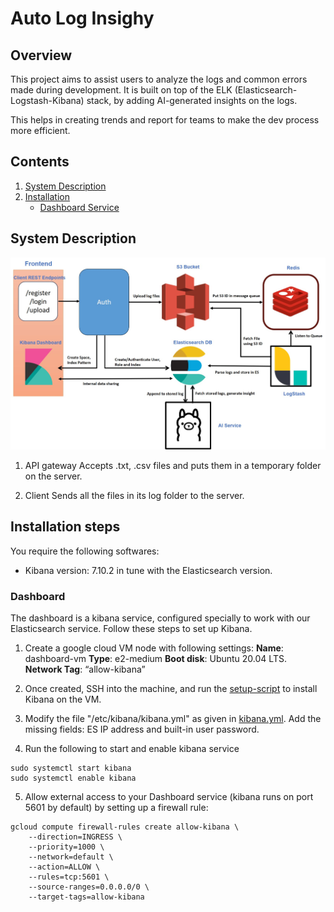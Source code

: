 # Auto Log Insighy

## Overview

This project aims to assist users to analyze the logs and common errors made during development. It is built on top of the ELK (Elasticsearch-Logstash-Kibana) stack, by adding AI-generated insights on the logs.

This helps in creating trends and report for teams to make the dev process more efficient.

## Contents

1. [System Description](#system-description)
2. [Installation](#installation-steps)
    - [Dashboard Service](#dashboard)


## System Description
![Architecture](/architecture.jpg)
1. API gateway
Accepts .txt, .csv files and puts them in a temporary folder on the server.

2. Client
Sends all the files in its log folder to the server.

## Installation steps
You require the following softwares:
- Kibana version: 7.10.2 in tune with the Elasticsearch version.
### Dashboard
The dashboard is a kibana service, configured specially to work with our Elasticsearch service. Follow these steps to set up Kibana. 
1. Create a google cloud VM node with following settings:
<b>Name</b>: dashboard-vm
<b>Type</b>: e2-medium <b>Boot disk</b>: Ubuntu 20.04 LTS. <b>Network Tag</b>: “allow-kibana”
 
2. Once created, SSH into the machine, and run the [setup-script](#dashboard_service\kibana_setup.sh) to install Kibana on the VM.
3. Modify the file "/etc/kibana/kibana.yml" as given in [kibana.yml](#dashboard_service\kibana.yaml). Add the missing fields: ES IP address and built-in user password.
4. Run the following to start and enable kibana service

```
sudo systemctl start kibana
sudo systemctl enable kibana
```
5. Allow external access to your Dashboard service (kibana runs on port 5601 by default) by setting up a firewall rule:
```
gcloud compute firewall-rules create allow-kibana \
    --direction=INGRESS \
    --priority=1000 \
    --network=default \
    --action=ALLOW \
    --rules=tcp:5601 \
    --source-ranges=0.0.0.0/0 \
    --target-tags=allow-kibana
```




